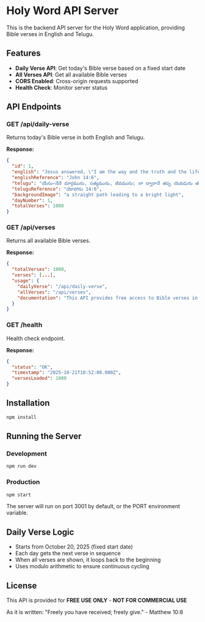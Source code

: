 # Holy Word API Server

This is the backend API server for the Holy Word application, providing Bible verses in English and Telugu.

## Features

- **Daily Verse API**: Get today's Bible verse based on a fixed start date
- **All Verses API**: Get all available Bible verses
- **CORS Enabled**: Cross-origin requests supported
- **Health Check**: Monitor server status

## API Endpoints

### GET /api/daily-verse
Returns today's Bible verse in both English and Telugu.

**Response:**
```json
{
  "id": 1,
  "english": "Jesus answered, \"I am the way and the truth and the life. No one comes to the Father except through me.\"",
  "englishReference": "John 14:6",
  "telugu": "యేసు–నేనే మార్గమును, సత్యమును, జీవమును; నా ద్వారానే తప్ప యెవడును తండ్రియొద్దకు రాడు.",
  "teluguReference": "యోహాను 14:6",
  "backgroundImage": "a straight path leading to a bright light",
  "dayNumber": 1,
  "totalVerses": 1000
}
```

### GET /api/verses
Returns all available Bible verses.

**Response:**
```json
{
  "totalVerses": 1000,
  "verses": [...],
  "usage": {
    "dailyVerse": "/api/daily-verse",
    "allVerses": "/api/verses",
    "documentation": "This API provides free access to Bible verses in English and Telugu"
  }
}
```

### GET /health
Health check endpoint.

**Response:**
```json
{
  "status": "OK",
  "timestamp": "2025-10-21T10:52:00.000Z",
  "versesLoaded": 1000
}
```

## Installation

```bash
npm install
```

## Running the Server

### Development
```bash
npm run dev
```

### Production
```bash
npm start
```

The server will run on port 3001 by default, or the PORT environment variable.

## Daily Verse Logic

- Starts from October 20, 2025 (fixed start date)
- Each day gets the next verse in sequence
- When all verses are shown, it loops back to the beginning
- Uses modulo arithmetic to ensure continuous cycling

## License

This API is provided for **FREE USE ONLY** - **NOT FOR COMMERCIAL USE**

As it is written: "Freely you have received; freely give." - Matthew 10:8
